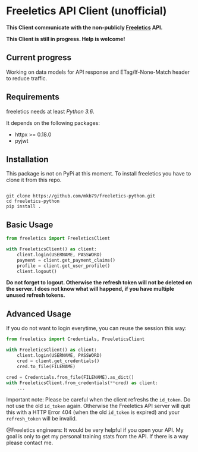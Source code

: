 # Freeletics API Client (unofficial)


**This Client communicate with the non-publicly [Freeletics](https://www.freeletics.com) API.**

**This Client is still in progress. Help is welcome!**

## Current progress

Working on data models for API response and ETag/If-None-Match header to reduce traffic.

## Requirements

freeletics needs at least *Python 3.6*.

It depends on the following packages:

* httpx >= 0.18.0
* pyjwt

## Installation

This package is not on PyPi at this moment. To install freeletics you have to clone it from this repo. 

```shell

git clone https://github.com/mkb79/freeletics-python.git
cd freeletics-python
pip install .

```

## Basic Usage

```python
from freeletics import FreeleticsClient 

with FreeleticsClient() as client:
    client.login(USERNAME, PASSWORD)
    payment = client.get_payment_claims()
    profile = client.get_user_profile()
    client.logout()
```

**Do not forget to logout. Otherwise the refresh token will not be deleted on the server. I does not know what will happend, if you have multiple unused refresh tokens.**

## Advanced Usage

If you do not want to login everytime, you can reuse the session this way:

```python
from freeletics import Credentials, FreeleticsClient 

with FreeleticsClient() as client:
    client.login(USERNAME, PASSWORD)
    cred = client.get_credentials()
    cred.to_file(FILENAME)

cred = Credentials.from_file(FILENAME).as_dict()
with FreeleticsClient.from_credentials(**cred) as client:
    ...
```

Important note:
Please be careful when the client refreshs the `id_token`. Do not use the old `id_token` again. Otherwise the Freeletics API server will quit this with a HTTP Error 404 (when the old `id_token` is expired) and your `refresh_token` will be invalid.

@Freeletics engineers:
It would be very helpful if you open your API. My goal  is only to get my personal training stats from the API. If there is a way please contact me.